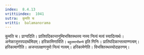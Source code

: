 ```yaml
---
index:  8.4.13
vrittiindex:  1041
sutra:  कुमति च
vritti:  balamanorama 
---
```


कुमति च। प्राग्वदिति। प्रातिपदिकान्तनुम्विभक्तिस्थस्य नस्य नित्यं मत्वं स्यादित्यर्थः। अनेकाजुत्तरपदार्थमिदम्। हरिकामिणाविति। `बहुलमाभीक्ष्ण्ये` इति णिनिः। प्रातिपदिकान्तत्वाण्णत्वम्। हरिकामाणीति। अजन्तलक्षणनुमो नित्यं णत्वम्। हरिकामेणेति। विभक्तिस्थस्योदाहरणम्।

